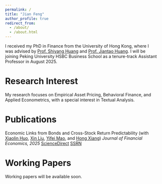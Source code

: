 ```yaml
---
permalink: /
title: "Jian Feng"
author_profile: true
redirect_from: 
  - /about/
  - /about.html
---
```


I received my PhD in Finance from the University of Hong Kong, where I was advised by [Prof. Shiyang Huang](https://www.hkubs.hku.hk/people/shiyang-huang/) and [Prof. Jiantao Huang](https://www.hkubs.hku.hk/people/jiantao-huang/). I will be joining Peking University HSBC Business School as a tenure-track Assistant Professor in August 2025.

Research Interest
======
My research focuses on Empirical Asset Pricing, Behavioral Finance, and Applied Econometrics, with a special interest in Textual Analysis.

Publications
======
Economic Links from Bonds and Cross-Stock Return Predictability (with [Xiaolin Huo](http://insurance.uibe.edu.cn/szdw/yxjs/fxglybxxx/38182376dffc47c3a37f99756f9cc39c.htm), [Xin Liu](https://liuxin12.wixsite.com/mysite), [Yifei Mao](http://yifeimao.s3-website-us-west-1.amazonaws.com/), and [Hong Xiang](https://www.hongxiangv.com/))
*Journal of Financial Economics, 2025*
[ScienceDirect](https://www.sciencedirect.com/science/article/abs/pii/S0304405X25001187) [SSRN](https://papers.ssrn.com/sol3/papers.cfm?abstract_id=4047776)

Working Papers
======
Working papers will be available soon.
